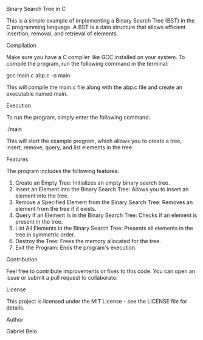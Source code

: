 Binary Search Tree in C

This is a simple example of implementing a Binary Search Tree (BST) in the C programming language. A BST is a data structure that allows efficient insertion, removal, and retrieval of elements.

Compilation

Make sure you have a C compiler like GCC installed on your system. To compile the program, run the following command in the terminal:

gcc main.c abp.c -o main

This will compile the main.c file along with the abp.c file and create an executable named main.

Execution

To run the program, simply enter the following command:

./main

This will start the example program, which allows you to create a tree, insert, remove, query, and list elements in the tree.

Features

The program includes the following features:

1. Create an Empty Tree: Initializes an empty binary search tree.
2. Insert an Element into the Binary Search Tree: Allows you to insert an element into the tree.
3. Remove a Specified Element from the Binary Search Tree: Removes an element from the tree if it exists.
4. Query If an Element Is in the Binary Search Tree: Checks if an element is present in the tree.
5. List All Elements in the Binary Search Tree: Presents all elements in the tree in symmetric order.
6. Destroy the Tree: Frees the memory allocated for the tree.
7. Exit the Program: Ends the program's execution.

Contribution

Feel free to contribute improvements or fixes to this code. You can open an issue or submit a pull request to collaborate.

License

This project is licensed under the MIT License - see the LICENSE file for details.

Author

Gabriel Belo
